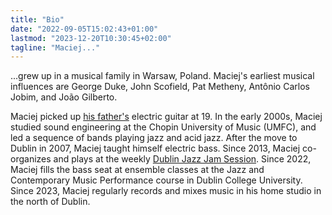 ```yaml
---
title: "Bio"
date: "2022-09-05T15:02:43+01:00"
lastmod: "2023-12-20T10:30:45+02:00"
tagline: "Maciej..."
---
```

...grew up in a musical family in Warsaw, Poland. Maciej's earliest musical
influences are George Duke, John Scofield, Pat Metheny, Antônio Carlos Jobim,
and João Gilberto.

Maciej picked up [his father's][marek] electric guitar at 19. In the early
2000s, Maciej studied sound engineering at the Chopin University of Music
(UMFC), and led a sequence of bands playing jazz and acid jazz. After the move
to Dublin in 2007, Maciej taught himself electric bass. Since 2013, Maciej
co-organizes and plays at the weekly [Dublin Jazz Jam Session][jam].  Since
2022, Maciej fills the bass seat at ensemble classes at the Jazz and
Contemporary Music Performance course in Dublin College University. Since 2023,
Maciej regularly records and mixes music in his home studio in the north of
Dublin.

[jam]: https://facebook.com/dublinjazzjam
[marek]: https://en.wikipedia.org/wiki/Marek_Blizi%C5%84ski
